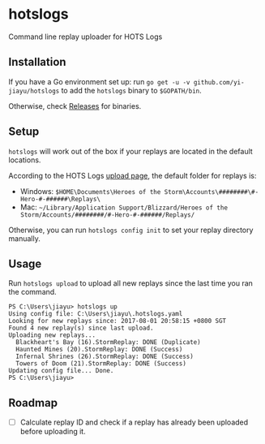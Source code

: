 # hotslogs
Command line replay uploader for HOTS Logs

## Installation
If you have a Go environment set up: run `go get -u -v github.com/yi-jiayu/hotslogs` to add the `hotslogs` binary to `$GOPATH/bin`.

Otherwise, check [Releases](https://github.com/yi-jiayu/hotslogs/releases) for binaries.

## Setup
`hotslogs` will work out of the box if your replays are located in the default locations. 

According to the HOTS Logs [upload page](https://www.hotslogs.com/Account/Upload), the default folder for replays is:
- Windows: `$HOME\Documents\Heroes of the Storm\Accounts\########\#-Hero-#-######\Replays\`
- Mac: `~/Library/Application Support/Blizzard/Heroes of the Storm/Accounts/########/#-Hero-#-######/Replays/`

Otherwise, you can run `hotslogs config init` to set your replay directory manually.

## Usage
Run `hotslogs upload` to upload all new replays since the last time you ran the command.

```
PS C:\Users\jiayu> hotslogs up
Using config file: C:\Users\jiayu\.hotslogs.yaml
Looking for new replays since: 2017-08-01 20:58:15 +0800 SGT
Found 4 new replay(s) since last upload.
Uploading new replays...
  Blackheart's Bay (16).StormReplay: DONE (Duplicate)
  Haunted Mines (20).StormReplay: DONE (Success)
  Infernal Shrines (26).StormReplay: DONE (Success)
  Towers of Doom (21).StormReplay: DONE (Success)
Updating config file... Done.
PS C:\Users\jiayu> 
```

## Roadmap
- [ ] Calculate replay ID and check if a replay has already been uploaded before uploading it.
